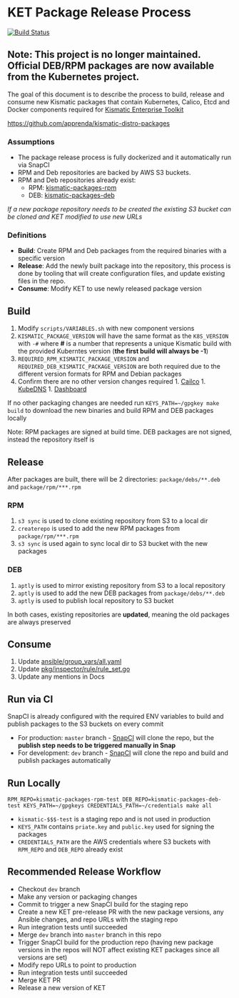 # KET Package Release Process

[![Build Status](https://snap-ci.com/UCrOoZjLpiJ9te5hUCgFhosqKnGoSycwMvONJhWQ9o4/build_image)](https://snap-ci.com/apprenda/kismatic-distro-packages/branch/master)

## Note: This project is no longer maintained. Official DEB/RPM packages are now available from the Kubernetes project.

The goal of this document is to describe the process to build, release and consume new Kismatic packages that contain Kubernetes, Calico, Etcd and Docker components required for [Kismatic Enterprise Toolkit](https://github.com/apprenda/kismatic)

https://github.com/apprenda/kismatic-distro-packages

### Assumptions
* The package release process is fully dockerized and it automatically run via SnapCI
* RPM and Deb repositories are backed by AWS S3 buckets.
* RPM and Deb repositories already exist:
	* RPM: [kismatic-packages-rpm](https://console.aws.amazon.com/s3/home?region=us-east-1#&bucket=kismatic-packages-rpm&prefix=)
	* DEB: [kismatic-packages-deb](https://console.aws.amazon.com/s3/home?region=us-east-1#&bucket=kismatic-packages-deb&prefix=)

*If a new package repository needs to be created the existing S3 bucket can be cloned and KET modified to use new URLs*

### Definitions
* **Build**: Create RPM and Deb packages from the required binaries with a specific version
* **Release**: Add the newly built package into the repository, this process is done by tooling that will create configuration files, and update existing files in the repo.
* **Consume**: Modify KET to use newly released package version

## Build
1. Modify `scripts/VARIABLES.sh` with new component versions
  1. `KISMATIC_PACKAGE_VERSION` will have the same format as the `K8S_VERSION` with `-#` where **#** is a number that represents a unique Kismatic build with the provided Kuberntes version (**the first build will always be -1**)
  1. `REQUIRED_RPM_KISMATIC_PACKAGE_VERSION` and `REQUIRED_DEB_KISMATIC_PACKAGE_VERSION` are both required due to the different version formats for RPM and Debian packages
  1. Confirm there are no other version changes required
    1. [Cailco](http://docs.projectcalico.org/)
    1. [KubeDNS](https://github.com/kubernetes/kubernetes/tree/master/cluster/addons/dns)
    1. [Dashboard](https://github.com/kubernetes/kubernetes/tree/master/cluster/addons/dashboard)

If no other packaging changes are needed run `KEYS_PATH=~/gpgkey make build` to download the new binaries and build RPM and DEB packages locally

Note: RPM packages are signed at build time. DEB packages are not signed, instead the repository itself is

## Release
After packages are built, there will be 2 directories: `package/debs/**.deb` and `package/rpm/***.rpm`
### RPM
1. `s3 sync` is used to clone existing repository from S3 to a local dir
1. `createrepo` is used to add the new RPM packages from `package/rpm/***.rpm`
1. `s3 sync` is used again to sync local dir to S3 bucket with the new packages

### DEB
1. `aptly` is used to mirror existing repository from S3 to a local repository
1. `aptly` is used to add the new DEB packages from `package/debs/**.deb`
1. `aptly` is used to publish local repository to S3 bucket

In both cases, existing repositories are **updated**, meaning the old packages are always preserved

## Consume
1. Update [ansible/group_vars/all.yaml](https://github.com/apprenda/kismatic/blob/master/ansible/group_vars/all.yaml)
1. Update [pkg/inspector/rule/rule_set.go](https://github.com/apprenda/kismatic/blob/master/pkg/inspector/rule/rule_set.go)
1. Update any mentions in Docs

## Run via CI
SnapCI is already configured with the required ENV variables to build and publish packages to the S3 buckets on every commit
* For production: `master` branch - [SnapCI](https://snap-ci.com/apprenda/kismatic-distro-packages/branch/master) will clone the repo, but the **publish step needs to be triggered manually in Snap**
* For development: `dev` branch - [SnapCI](https://snap-ci.com/apprenda/kismatic-distro-packages/branch/dev) will clone the repo and build and publish packages automatically

## Run Locally
`RPM_REPO=kismatic-packages-rpm-test DEB_REPO=kismatic-packages-deb-test KEYS_PATH=~/gpgkeys CREDENTIALS_PATH=~/credentials make all`  
* `kismatic-$$$-test` is a staging repo and is not used in production
* `KEYS_PATH` contains `priate.key` and `public.key` used for signing the packages
* `CREDENTIALS_PATH` are the AWS credentials where S3 buckets with `RPM_REPO` and `DEB_REPO` already exist

## Recommended Release Workflow
* Checkout `dev` branch
* Make any version or packaging changes
* Commit to trigger a new SnapCI build for the staging repo
* Create a new KET pre-release PR with the new package versions, any Ansible changes, and repo URLs with the staging repo
* Run integration tests until succeeded
* Merge `dev` branch into `master` branch in this repo
* Trigger SnapCI build for the production repo (having new package versions in the repos will NOT affect existing KET packages since all versions are set)
* Modify repo URLs to point to production
* Run integration tests until succeeded
* Merge KET PR
* Release a new version of KET
